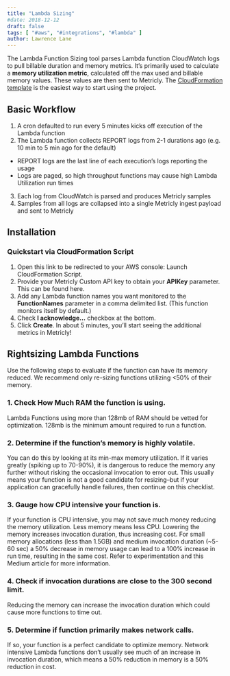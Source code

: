 ```yaml
---
title: "Lambda Sizing"
#date: 2018-12-12
draft: false
tags: [ "#aws", "#integrations", "#lambda" ]
author: Lawrence Lane
---
```


The Lambda Function Sizing tool parses Lambda function CloudWatch logs to pull billable duration and memory metrics. It’s primarily used to calculate a **memory utilization metric**, calculated off the max used and billable memory values. These values are then sent to Metricly. The [CloudFormation template](https://console.aws.amazon.com/cloudformation/home?#/stacks/create/review?stackName=Lambda-Utilization&templateURL=https://s3-us-west-2.amazonaws.com/com-netuitive-app-usw2-lambda-assets-us-west-2/lambda-utilization/lambda-utilization.template&param_BucketLocation=app-usw2) is the easiest way to start using the project.

## Basic Workflow

1. A cron defaulted to run every 5 minutes kicks off execution of the Lambda function
2. The Lambda function collects REPORT logs from 2-1 durations ago (e.g. 10 min to 5 min ago for the default)
  - REPORT logs are the last line of each execution’s logs reporting the usage
  - Logs are paged, so high throughput functions may cause high Lambda Utilization run times
3. Each log from CloudWatch is parsed and produces Metricly samples
4. Samples from all logs are collapsed into a single Metricly ingest payload and sent to Metricly


## Installation

### Quickstart via CloudFormation Script

1. Open this link to be redirected to your AWS console: Launch CloudFormation Script.
2. Provide your Metricly Custom API key to obtain your **APIKey** parameter. This can be found here.
3. Add any Lambda function names you want monitored to the **FunctionNames** parameter in a comma delimited list. (This function monitors itself by default.)
4. Check **I acknowledge…** checkbox at the bottom.
5. Click **Create**. In about 5 minutes, you’ll start seeing the additional metrics in Metricly!


## Rightsizing Lambda Functions

Use the following steps to evaluate if the function can have its memory reduced. We recommend only re-sizing functions utilizing <50% of their memory.

### 1. **Check How Much RAM the function is using.**
Lambda Functions using more than 128mb of RAM should be vetted for optimization. 128mb is the minimum amount required to run a function.

### 2. **Determine if the function’s memory is highly volatile.**
You can do this by looking at its min-max memory utilization. If it varies greatly (spiking up to 70-90%), it is dangerous to reduce the memory any further without risking the occasional invocation to error out. This usually means your function is not a good candidate for resizing–but if your application can gracefully handle failures, then continue on this checklist.

### 3. Gauge how CPU intensive your function is.
If your function is CPU intensive, you may not save much money reducing the memory utilization. Less memory means less CPU. Lowering the memory increases invocation duration, thus increasing cost. For small memory allocations (less than 1.5GB) and medium invocation duration (~5-60 sec) a 50% decrease in memory usage can lead to a 100% increase in run time, resulting in the same cost. Refer to experimentation and this Medium article for more information.

### 4. Check if invocation durations are close to the 300 second limit.
Reducing the memory can increase the invocation duration which could cause more functions to time out.

### 5. Determine if function primarily makes network calls. 
If so, your function is a perfect candidate to optimize memory. Network intensive Lambda functions don’t usually see much of an increase in invocation duration, which means a 50% reduction in memory is a 50% reduction in cost.

